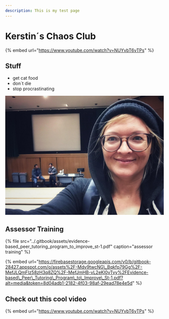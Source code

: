 ```yaml
---
description: This is my test page
---
```


# Kerstin´s Chaos Club

{% embed url="https://www.youtube.com/watch?v=NUYvbT6vTPs" %}

## Stuff

* get cat food
* don´t die
* stop procrastinating

![random pic](../.gitbook/assets/foto.jpg)

## Assessor Training

{% file src="../.gitbook/assets/evidence-based\_peer\_tutoring\_program\_to\_improve\_st-1.pdf" caption="assessor training" %}

{% embed url="https://firebasestorage.googleapis.com/v0/b/gitbook-28427.appspot.com/o/assets%2F-Mdv9twcNG\_Bqkfp79Gg%2F-MefJLQmFIz58zH3q8ZQ%2F-MefJmHB-vL2eKl0vTvy%2FEvidence-based\_Peer\_Tutoring\_Program\_to\_Improve\_St-1.pdf?alt=media&token=8d04adb1-2182-4f03-98af-29ead78e4e5d" %}



## Check out this cool video

{% embed url="https://www.youtube.com/watch?v=NUYvbT6vTPs" %}




